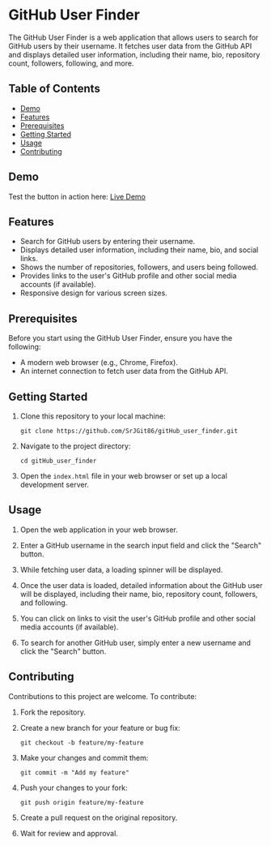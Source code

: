 
# GitHub User Finder

The GitHub User Finder is a web application that allows users to search for GitHub users by their username. It fetches user data from the GitHub API and displays detailed user information, including their name, bio, repository count, followers, following, and more.

## Table of Contents

- [Demo](#demo)
- [Features](#features)
- [Prerequisites](#prerequisites)
- [Getting Started](#getting-started)
- [Usage](#usage)
- [Contributing](#contributing)

## Demo 

Test the button in action here: [Live Demo](https://srjgit86.github.io/gitHub_user_finder/index.html)

## Features

- Search for GitHub users by entering their username.
- Displays detailed user information, including their name, bio, and social links.
- Shows the number of repositories, followers, and users being followed.
- Provides links to the user's GitHub profile and other social media accounts (if available).
- Responsive design for various screen sizes.

## Prerequisites

Before you start using the GitHub User Finder, ensure you have the following:

- A modern web browser (e.g., Chrome, Firefox).
- An internet connection to fetch user data from the GitHub API.

## Getting Started

1. Clone this repository to your local machine:

   ```shell
   git clone https://github.com/SrJGit86/gitHub_user_finder.git
   ```

2. Navigate to the project directory:

   ```shell
   cd gitHub_user_finder
   ```

3. Open the `index.html` file in your web browser or set up a local development server.

## Usage

1. Open the web application in your web browser.

2. Enter a GitHub username in the search input field and click the "Search" button.

3. While fetching user data, a loading spinner will be displayed.

4. Once the user data is loaded, detailed information about the GitHub user will be displayed, including their name, bio, repository count, followers, and following.

5. You can click on links to visit the user's GitHub profile and other social media accounts (if available).

6. To search for another GitHub user, simply enter a new username and click the "Search" button.

## Contributing

Contributions to this project are welcome. To contribute:

1. Fork the repository.

2. Create a new branch for your feature or bug fix:

   ```shell
   git checkout -b feature/my-feature
   ```

3. Make your changes and commit them:

   ```shell
   git commit -m "Add my feature"
   ```

4. Push your changes to your fork:

   ```shell
   git push origin feature/my-feature
   ```

5. Create a pull request on the original repository.

6. Wait for review and approval.

